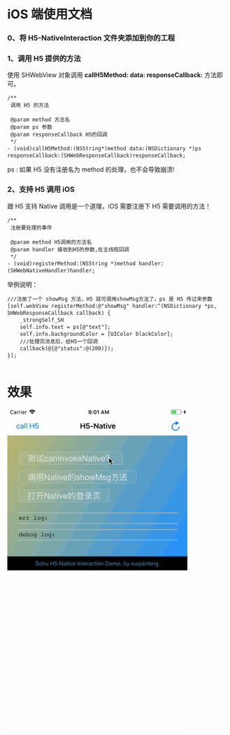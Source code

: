 # iOS 端使用文档

### 0、将 H5-NativeInteraction 文件夹添加到你的工程

### 1、调用 H5 提供的方法

使用 SHWebView 对象调用 **callH5Method:
data:
responseCallback:** 方法即可。

```
/**
 调用 H5 的方法
 
 @param method 方法名
 @param ps 参数
 @param responseCallback H5的回调
 */
- (void)callH5Method:(NSString*)method data:(NSDictionary *)ps responseCallback:(SHWebResponseCallback)responseCallback;
```

ps : 如果 H5 没有注册名为 method 的处理，也不会导致崩溃!

### 2、支持 H5 调用 iOS

跟 H5 支持 Native 调用是一个道理，iOS 需要注册下 H5 需要调用的方法！

```objc
/**
 注册要处理的事件
 
 @param method H5调用的方法名
 @param handler 接收到H5的参数,在主线程回调
 */
- (void)registerMethod:(NSString *)method handler:(SHWebNativeHandler)handler;
```

举例说明：

```objc
///注册了一个 showMsg 方法，H5 就可调用showMsg方法了，ps 是 H5 传过来参数
[self.webView registerMethod:@"showMsg" handler:^(NSDictionary *ps, SHWebResponseCallback callback) {
    _strongSelf_SH
    self.info.text = ps[@"text"];
    self.info.backgroundColor = [UIColor blackColor];
    ///处理完消息后，给H5一个回调
    callback(@{@"status":@(200)});
}];
    
```

# 效果

![](./H5-Native.gif)
